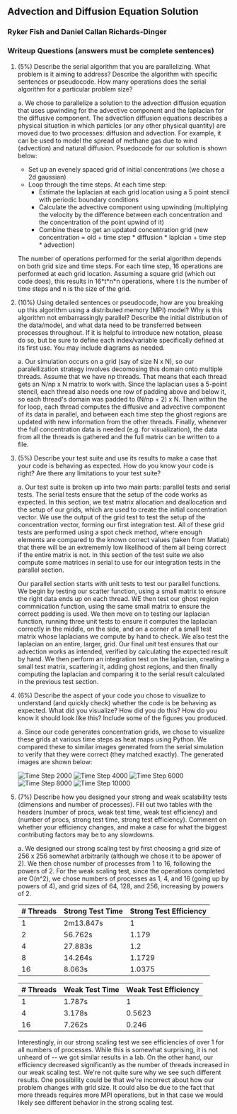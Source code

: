 ## Advection and Diffusion Equation Solution
### Ryker Fish and Daniel Callan Richards-Dinger

### Writeup Questions (answers must be complete sentences)


1. (5%) Describe the serial algorithm that you are parallelizing. What problem is it aiming to address? Describe the algorithm with specific sentences or pseudocode. How many operations does the serial algorithm for a particular problem size?

    a. We chose to parallelize a solution to the advection diffusion equation that uses upwinding for the advective component and the laplacian for the diffusive component. The advection diffusion equations describes a physical situation in which particles (or any other physical quantity) are moved due to two processes: diffusion and advection. For example, it can be used to model the spread of methane gas due to wind (advection) and natural diffusion. Psuedocode for our solution is shown below:

    + Set up an evenely spaced grid of initial concentrations (we chose a 2d gaussian)
    + Loop through the time steps. At each time step:
        + Estimate the laplacian at each grid location using a 5 point stencil with periodic boundary conditions
        + Calculate the advective component using upwinding (multiplying the velocity by the difference between each concentration and the concentration of the point upwind of it)
        + Combine these to get an updated concentration grid (new concentration = old + time step * diffusion * laplcian + time step * advection)

    The number of operations performed for the serial algorithm depends on both grid size and time steps. For each time step, 16 operations are performed at each grid location. Assuming a square grid (which out code does), this results in 16\*t\*n\*n operations, where t is the number of time steps and n is the size of the grid.

2. (10%) Using detailed sentences or pseudocode, how are you breaking up this algorithm using a distributed memory (MPI) model? Why is this algorithm not embarrassingly parallel? Describe the initial distribution of the data/model, and what data need to be transferred between processes throughout. If it is helpful to introduce new notation, please do so, but be sure to define each index/variable specifically defined at its first use. You may include diagrams as needed. 

    a. Our simulation occurs on a grid (say of size N x N), so our paralellization strategy involves decomosing this domain onto multiple threads. Assume that we have np threads. That means that each thread gets an N/np x N matrix to work with. Since the laplacian uses a 5-point stencil, each thread also needs one row of padding above and below it, so each thread's domain was padded to (N/np + 2) x N. Then within the for loop, each thread computes the diffusive and advective component of its data in parallel, and between each time step the ghost regions are updated with new information from the other threads. Finally, whenever the full concentration data is needed (e.g. for visualization), the data from all the threads is gathered and the full matrix can be written to a file.

3. (5%) Describe your test suite and use its results to make a case that your code is behaving as expected. How do you know your code is right? Are there any limitations to your test suite? 

    a. Our test suite is broken up into two main parts: parallel tests and serial tests. The serial tests ensure that the setup of the code works as expected. In this section, we test matrix allocation and deallocation and the setup of our grids, which are used to create the initial concentration vector. We use the output of the grid test to test the setup of the concentration vector, forming our first integration test. All of these grid tests are performed using a spot check method, where enough elements are compared to the known correct values (taken from Matlab) that there will be an extrememly low likelihood of them all being correct if the entire matrix is not. In this section of the test suite we also compute some matrices in serial to use for our integration tests in the parallel section.

    Our parallel section starts with unit tests to test our parallel functions. We begin by testing our scatter function, using a small matrix to ensure the right data ends up on each thread. WE then test our ghost region commnication function, using the same small matrix to ensure the correct padding is used. We then move on to testing our laplacian function, running three unit tests to ensure it computes the laplacian correctly in the middle, on the side, and on a corner of a small test matrix whose laplacians we compute by hand to check. We also test the laplacian on an entire, larger, grid. Our final unit test ensures that our advection works as intended, verified by calculating the expected result by hand. We then perform an integration test on the laplacian, creating a small test matrix, scattering it, adding ghost regions, and then finally computing the laplacian and comparing it to the serial result calculated in the previous test section. 

4. (6%) Describe the aspect of your code you chose to visualize to understand (and quickly check) whether the code is be behaving as expected. What did you visualize? How did you do this? How do you know it should look like this? Include some of the figures you produced. 

    a. Since our code generates concentration grids, we chose to visualize these grids at various time steps as heat maps using Python. We compared these to similar images generated from the serial simulation to verify that they were correct (they matched exactly). The generated images are shown below: 

    ![Time Step 2000](https://github.com/rykerfish/advection-diffusion/blob/main/writeup/ts2000.png)
    ![Time Step 4000](https://github.com/rykerfish/advection-diffusion/blob/main/writeup/ts4000.png)
    ![Time Step 6000](https://github.com/rykerfish/advection-diffusion/blob/main/writeup/ts6000.png)
    ![Time Step 8000](https://github.com/rykerfish/advection-diffusion/blob/main/writeup/ts8000.png)
    ![Time Step 10000](https://github.com/rykerfish/advection-diffusion/blob/main/writeup/ts10000.png)

5. (7%) Describe how you designed your strong and weak scalability tests (dimensions and number of processes). Fill out two tables with the headers (number of procs, weak test time, weak test efficiency) and (number of procs, strong test time, strong test efficiency). Comment on whether your efficiency changes, and make a case for what the biggest contributing factors may be to any slowdowns. 

    a. We designed our strong scaling test by first choosing a grid size of 256 x 256 somewhat arbitrarily (although we chose it to be apower of 2). We then chose number of processes from 1 to 16, following the powers of 2. For the weak scaling test, since the operations completed are O(n^2), we chose numbers of processes as 1, 4, and 16 (going up by powers of 4), and grid sizes of 64, 128, and 256, increasing by powers of 2. 

    | # Threads | Strong Test Time | Strong Test Efficiency |
    |-----------|------------------|------------------------|
    | 1         | 2m13.847s        | 1                      |
    | 2         | 56.762s          | 1.179                  |
    | 4         | 27.883s          | 1.2                    |
    | 8         | 14.264s          | 1.1729                 |
    | 16        | 8.063s           | 1.0375                 |

    | # Threads | Weak Test Time | Weak Test Efficiency |
    |-----------|----------------|----------------------|
    | 1         | 1.787s         | 1                    |
    | 4         | 3.178s         | 0.5623               |
    | 16        | 7.262s         | 0.246                |

    Interestingly, in our strong scaling test we see efficiencies of over 1 for all numbers of processes. While this is somewhat surprising, it is not unheard of -- we got similar results in a lab. On the other hand, our efficiency decreased significantly as the number of threads increased in our weak scaling test. We're not quite sure why we see such different results. One possibility could be that we're incorrect about how our problem changes with grid size. It could also be due to the fact that more threads requires more MPI operations, but in that case we would likely see different behavior in the strong scaling test.
